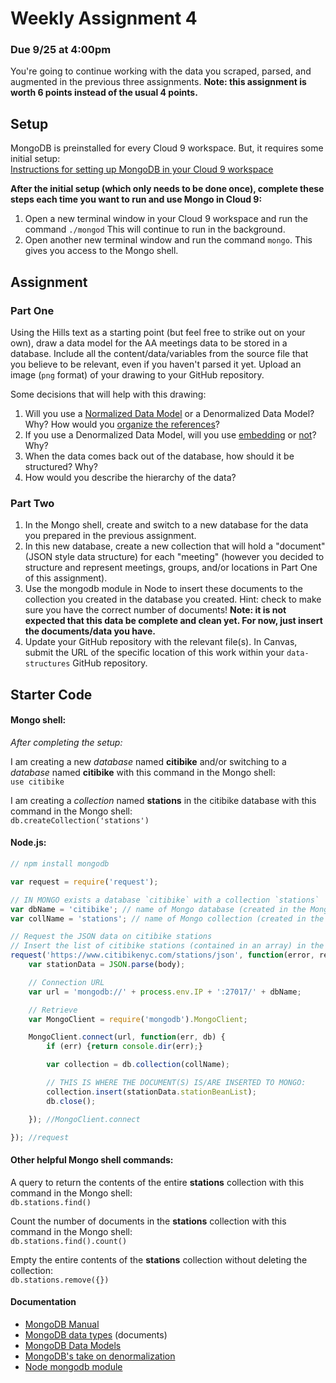 # Weekly Assignment 4

### Due 9/25 at 4:00pm

You're going to continue working with the data you scraped, parsed, and augmented in the previous three assignments. **Note: this assignment is worth 6 points instead of the usual 4 points.**

## Setup

MongoDB is preinstalled for every Cloud 9 workspace. But, it requires some initial setup:  
[Instructions for setting up MongoDB in your Cloud 9 workspace](https://community.c9.io/t/setting-up-mongodb/1717)

**After the initial setup (which only needs to be done once), complete these steps each time you want to run and use Mongo in Cloud 9:**  
1. Open a new terminal window in your Cloud 9 workspace and run the command `./mongod` This will continue to run in the background.   
2. Open another new terminal window and run the command `mongo`. This gives you access to the Mongo shell. 

## Assignment

### Part One

Using the Hills text as a starting point (but feel free to strike out on your own), draw a data model for the AA meetings data to be stored in a database. Include all the content/data/variables from the source file that you believe to be relevant, even if you haven't parsed it yet. Upload an image (`png` format) of your drawing to your GitHub repository.  

Some decisions that will help with this drawing:  
1. Will you use a [Normalized Data Model](https://docs.mongodb.com/manual/core/data-model-design/#normalized-data-models) or a Denormalized Data Model? Why? How would you [organize the references](https://docs.mongodb.com/manual/tutorial/model-referenced-one-to-many-relationships-between-documents/#data-modeling-publisher-and-books)?  
2. If you use a Denormalized Data Model, will you use [embedding](https://docs.mongodb.com/manual/core/data-model-design/#embedded-data-models) or [not](https://www.mongodb.com/blog/post/6-rules-of-thumb-for-mongodb-schema-design-part-2)? Why?  
3. When the data comes back out of the database, how should it be structured? Why?  
4. How would you describe the hierarchy of the data?  

### Part Two

1. In the Mongo shell, create and switch to a new database for the data you prepared in the previous assignment.  
2. In this new database, create a new collection that will hold a "document" (JSON style data structure) for each "meeting" (however you decided to structure and represent meetings, groups, and/or locations in Part One of this assignment).
3. Use the mongodb module in Node to insert these documents to the collection you created in the database you created. Hint: check to make sure you have the correct number of documents! **Note: it is not expected that this data be complete and clean yet. For now, just insert the documents/data you have.**  
4. Update your GitHub repository with the relevant file(s). In Canvas, submit the URL of the specific location of this work within your `data-structures` GitHub repository. 

## Starter Code

#### Mongo shell: 

*After completing the setup:*

I am creating a new *database* named **citibike** and/or switching to a *database* named **citibike** with this command in the Mongo shell:  
`use citibike`

I am creating a *collection* named **stations** in the citibike database with this command in the Mongo shell:  
`db.createCollection('stations')`

#### Node.js:

```javascript
// npm install mongodb

var request = require('request');

// IN MONGO exists a database `citibike` with a collection `stations`
var dbName = 'citibike'; // name of Mongo database (created in the Mongo shell)
var collName = 'stations'; // name of Mongo collection (created in the Mongo shell)

// Request the JSON data on citibike stations
// Insert the list of citibike stations (contained in an array) in the Mongo collection
request('https://www.citibikenyc.com/stations/json', function(error, response, body) {
    var stationData = JSON.parse(body);

    // Connection URL
    var url = 'mongodb://' + process.env.IP + ':27017/' + dbName;

    // Retrieve
    var MongoClient = require('mongodb').MongoClient; 

    MongoClient.connect(url, function(err, db) {
        if (err) {return console.dir(err);}

        var collection = db.collection(collName);

        // THIS IS WHERE THE DOCUMENT(S) IS/ARE INSERTED TO MONGO:
        collection.insert(stationData.stationBeanList);
        db.close();

    }); //MongoClient.connect

}); //request
```

#### Other helpful Mongo shell commands:

A query to return the contents of the entire **stations** collection with this command in the Mongo shell:    
`db.stations.find()`

Count the number of documents in the **stations** collection with this command in the Mongo shell:    
`db.stations.find().count()`

Empty the entire contents of the **stations** collection without deleting the collection:  
`db.stations.remove({})`

#### Documentation

* [MongoDB Manual](https://docs.mongodb.com/manual/)
* [MongoDB data types](https://docs.mongodb.com/manual/core/document/) (documents)
* [MongoDB Data Models](https://docs.mongodb.com/manual/core/data-modeling-introduction/)
* [MongoDB's take on denormalization](https://www.mongodb.com/blog/post/6-rules-of-thumb-for-mongodb-schema-design-part-2)
* [Node mongodb module](https://www.npmjs.com/package/mongodb)
